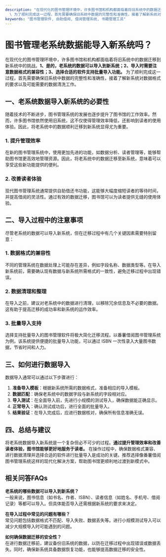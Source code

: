 ```yaml
---
description: "在现代化的图书管理环境中，许多图书馆和机构都面临着将旧系统中的数据迁移到新系统中的挑战。**1、是的，老系统的数据可以导入到新系统；2、导入时需要注意数据格式的兼容性；3、选择合适的软件支持批量导入功能。**\
  \ 为了顺利完成这一过程，首先需要确保旧系统中数据的完整性和准确性，接着了解新系统对数据格式的要求以及可能需要的数据清洗工作。"
keywords: "图书管理软件, 自助借阅, 借阅管理系统, 书籍管理工具"
---
```

# 图书管理老系统数据能导入新系统吗？

在现代化的图书管理环境中，许多图书馆和机构都面临着将旧系统中的数据迁移到新系统中的挑战。**1、是的，老系统的数据可以导入到新系统；2、导入时需要注意数据格式的兼容性；3、选择合适的软件支持批量导入功能。** 为了顺利完成这一过程，首先需要确保旧系统中数据的完整性和准确性，接着了解新系统对数据格式的要求以及可能需要的数据清洗工作。

## **一、老系统数据导入新系统的必要性**

随着技术的不断进步，图书管理系统的发展也逐步提升了图书馆的工作效率。然而，许多图书馆依然使用旧系统，这不仅使得管理效率降低，还影响到读者的使用体验。因此，将老系统中的数据顺利迁移到新系统显得尤为重要。

### **1. 提升管理效率**

在新的图书管理系统中，使用更加先进的功能，如数据分析、读者管理等，能够帮助图书馆更高效地管理资源。因此，将老系统中的数据迁移至新系统，意味着可以享受这些新功能提供的便利。

### **2. 改善读者体验**

现代图书管理系统通常提供自助借还书功能，这能够大幅度缩短读者的等待时间，并提高借阅的灵活性。通过有效的数据迁移，图书馆可以为读者提供无缝的使用体验。

## **二、导入过程中的注意事项**

尽管老系统的数据可以导入新系统，但在迁移过程中有几个关键因素需要特别留意：

### **1. 数据格式的兼容性**

不同的管理系统在数据处理上可能存在差异，例如字段名称、数据类型等。在导入新系统前，需要确认现有数据与新系统所需格式的一致性，避免迁移过程中出现错误。

### **2. 数据清理和整理**

在导入之前，建议对老系统中的数据进行清理，以移除冗余信息及不必要的数据。这有助于提高迁移的成功率和新系统的运作效率。

### **3. 批量导入支持**

选择支持批量导入的图书管理软件将极大简化迁移流程。以番薯借阅图书管理系统为例，该系统提供便捷的批量导入功能，可以通过 ISBN 一次性录入大量图书数据，节省时间和人力。

## **三、如何进行数据导入**

数据导入通常可以通过以下步骤进行：

1. **准备导入模板**：根据新系统所需的数据格式，准备相应的导入模板。
2. **数据匹配**：确保老系统中的数据字段与新系统的字段相对应。
3. **导入测试**：在全面导入前，先进行小规模的测试导入，确保数据能正确显示。
4. **正常导入**：确认测试成功后，进行全面的批量导入。
5. **结果验证**：在导入完成后，应进行数据核对，确保所有信息准确无误。

## **四、总结与建议**

将老系统数据导入新系统是一个复杂但必不可少的过程。**通过提升管理效率和改善读者体验，图书馆能够更好地服务于读者。** 在操作过程中，确保数据格式兼容、进行数据清理并选择合适的软件进行批量导入是成功的关键。推荐选择像番薯借阅图书管理系统这样的现代化解决方案，帮助图书馆更顺利地过渡到新模式中。

## 相关问答FAQs

**老系统的哪些数据可以导入到新系统？**  
一般来说，图书信息（如书名、作者、ISBN）、读者信息（如姓名、手机号、借阅记录）等都可以导入。但具体能否导入还需根据新系统的要求来决定。

**在导入过程中常见的问题有哪些？**  
常见问题包括数据格式不匹配、导入失败、数据丢失等。进行小规模测试导入可以减少大规模导入时可能遇到的问题。

**如何确保数据迁移的安全性？**  
在进行数据迁移前，建议备份旧系统的数据，以防在迁移过程中出现错误或数据丢失。同时，确保新系统具备数据恢复功能，也能够提高数据迁移的安全性。
